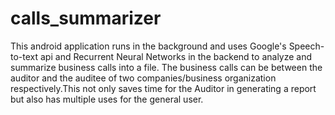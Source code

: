 # calls_summarizer
This android application runs in the background and uses Google's Speech-to-text api and Recurrent Neural Networks in the backend to analyze and summarize business calls into a file. The business calls can be between the auditor and the auditee of two companies/business organization respectively.This not only saves time for the Auditor in generating a report but also has multiple uses for the general user.
